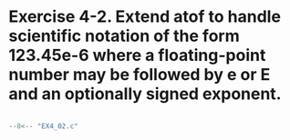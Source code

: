 # Exercise 4-2. Extend atof to handle scientific notation of the form 123.45e-6 where a floating-point number may be followed by e or E and an optionally signed exponent.

``` c

--8<-- "EX4_02.c"

```
